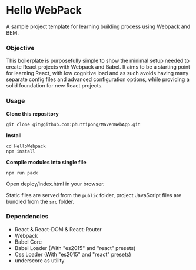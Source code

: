 Hello WebPack
=====================

A sample project template for learning building process using Webpack and BEM.

### Objective

This boilerplate is purposefully simple to show the minimal setup needed to create React projects with Webpack and Babel. It aims to be a starting point for learning React, with low cognitive load and as such avoids having many separate config files and advanced configuration options, while providing a solid foundation for new React projects.

### Usage
**Clone this repository**
```
git clone git@github.com:phuttipong/MavenWebApp.git
```

**Install**
```
cd HelloWebpack
npm install
```

**Compile modules into single file**
```
npm run pack
```

Open deploy/index.html in your browser.

Static files are served from the `public` folder, project JavaScript files are bundled from the `src` folder.


### Dependencies

* React & React-DOM & React-Router
* Webpack
* Babel Core
* Babel Loader (With "es2015" and "react" presets)
* Css Loader (With "es2015" and "react" presets)
* underscore as utility
